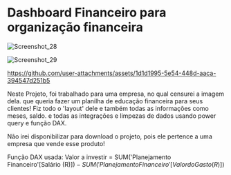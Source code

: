 # Dashboard Financeiro para organização financeira

![Screenshot_28](https://github.com/user-attachments/assets/1d9bf359-0a07-436c-80bf-972551d9abb8)


![Screenshot_29](https://github.com/user-attachments/assets/d687d84e-26bc-4be5-9e54-12f0e7bc62bc)


https://github.com/user-attachments/assets/1d1d1995-5e54-448d-aaca-394547d251b5


Neste Projeto, foi trabalhado para uma empresa, no qual censurei a imagem dela.
que queria fazer um planilha de educação financeira para seus clientes!
Fiz todo o 'layout' dele e também todas as informações como meses, saldo.
e todas as integrações e limpezas de dados usando power query e função DAX.

Não irei disponibilizar para download o projeto, pois ele pertence a uma empresa
que vende esse produto! 

Função DAX usada: 
Valor a investir = 
SUM('Planejamento Financeiro'[Salário (R$)]) - SUM('Planejamento Financeiro'[Valor do Gasto (R$)])



